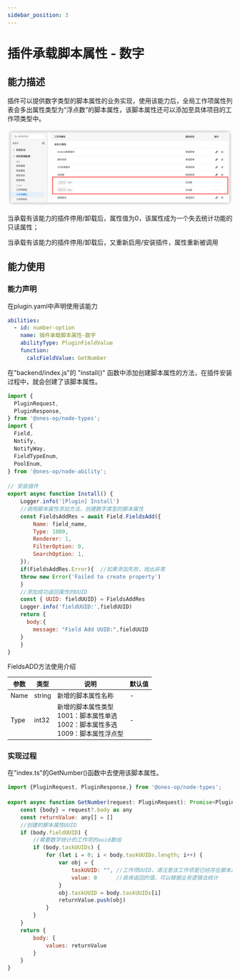 ```yaml
---
sidebar_position: 3
---
```

# 插件承载脚本属性 - 数字
## 能力描述
插件可以提供数字类型的脚本属性的业务实现，使用该能力后，全局工作项属性列表会多出属性类型为“浮点数”的脚本属性，该脚本属性还可以添加至具体项目的工作项类型中。

![image](scriptProperties-numbe.jpg)



当承载有该能力的插件停用/卸载后，属性值为0，该属性成为一个失去统计功能的只读属性；

当承载有该能力的插件停用/卸载后，又重新启用/安装插件，属性重新被调用



## 能力使用
### 能力声明
在plugin.yaml中声明使用该能力

```yaml
abilities:
  - id: number-option
    name: 插件承载脚本属性-数字
    abilityType: PluginFieldValue
    function:
      calcFieldValue: GetNumber
```
在"backend/index.js"的 "install()" 函数中添加创建脚本属性的方法，在插件安装过程中，就会创建了该脚本属性。

```javascript
import {
  PluginRequest,
  PluginResponse,
} from '@ones-op/node-types';
import {
  Field,
  Notify,
  NotifyWay,
  FieldTypeEnum,
  PoolEnum,
} from '@ones-op/node-ability';

// 安装插件
export async function Install() {
    Logger.info('[Plugin] Install')
    //调用脚本属性添加方法，创建数字类型的脚本属性
    const FieldsAddRes = await Field.FieldsAdd({
	    Name: field_name,
	    Type: 1009,
	    Renderer: 1,
	    FilterOption: 0,
	    SearchOption: 1,
    });
    if(FieldsAddRes.Error){  //如果添加失败，抛出异常
	throw new Error('Failed to create property')
    }
    //添加成功返回属性的UUID
    const { UUID: fieldUUID} = FieldsAddRes
    Logger.info('fieldUUID:',fieldUUID)
    return {
	  body:{
	    message: "Field Add UUID:",fieldUUID
	}
    }    
}
```
FieldsADD方法使用介绍

|参数|类型| 说明                                                            |默认值|
| ----- | ----- |---------------------------------------------------------------| ----- |
|Name|string| 新增的脚本属性名称                                                     |\-|
|Type|int32| 新增的脚本属性类型<br />1001：脚本属性单选<br />1002：脚本属性多选<br />1009：脚本属性浮点型 |\-|





### 实现过程
在"index.ts"的GetNumber()函数中去使用该脚本属性。

```javascript
import {PluginRequest, PluginResponse,} from '@ones-op/node-types';

export async function GetNumber(request: PluginRequest): Promise<PluginResponse> {
    const {body} = request?.body as any
    const returnValue: any[] = []
    //创建的脚本属性UUID
    if (body.fieldUUID) {
        //需要数字统计的工作项的uuid数组
        if (body.taskUUIDs) {
            for (let i = 0; i < body.taskUUIDs.length; i++) {
                var obj = {
                    taskUUID: "", //工作项UUID，请注意该工作项是已经存在脚本属性
                    value: 0      //具体返回的值，可以根据业务逻辑去统计
                }
                obj.taskUUID = body.taskUUIDs[i]
                returnValue.push(obj)
            }
        }
    }
    return {
        body: {
            values: returnValue
        }
    }
}
```